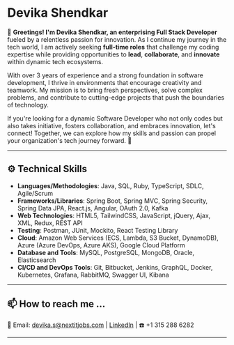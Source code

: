 # Devika Shendkar

🚀 **Greetings! I'm Devika Shendkar, an enterprising Full Stack Developer** fueled by a relentless passion for innovation. As I continue my journey in the tech world, I am actively seeking **full-time roles** that challenge my coding expertise while providing opportunities to **lead**, **collaborate**, and **innovate** within dynamic tech ecosystems.

With over 3 years of experience and a strong foundation in software development, I thrive in environments that encourage creativity and teamwork. My mission is to bring fresh perspectives, solve complex problems, and contribute to cutting-edge projects that push the boundaries of technology.

If you're looking for a dynamic Software Developer who not only codes but also takes initiative, fosters collaboration, and embraces innovation, let's connect! Together, we can explore how my skills and passion can propel your organization's tech journey forward. 🚀


---

## ⚙️ Technical Skills

- **Languages/Methodologies**: Java, SQL, Ruby, TypeScript, SDLC, Agile/Scrum
- **Frameworks/Libraries**: Spring Boot, Spring MVC, Spring Security, Spring Data JPA, React.js, Angular, OAuth 2.0, Kafka
- **Web Technologies**: HTML5, TailwindCSS, JavaScript, jQuery, Ajax, XML, Redux, REST API
- **Testing**: Postman, JUnit, Mockito, React Testing Library
- **Cloud**: Amazon Web Services (ECS, Lambda, S3 Bucket, DynamoDB), Azure (Azure DevOps, Azure AKS), Google Cloud Platform
- **Database and Tools**: MySQL, PostgreSQL, MongoDB, Oracle, Elasticsearch
- **CI/CD and DevOps Tools**: Git, Bitbucket, Jenkins, GraphQL, Docker, Kubernetes, Grafana, RabbitMQ, Swagger UI, Kibana

---

## 📫 How to reach me ...

📧 Email: [devika.s@nextitjobs.com](mailto:devika.s@nextitjobs.com) | [LinkedIn](https://www.linkedin.com/in/devika-shendkar/) | ☎️ +1 315 288 6282
  
---
